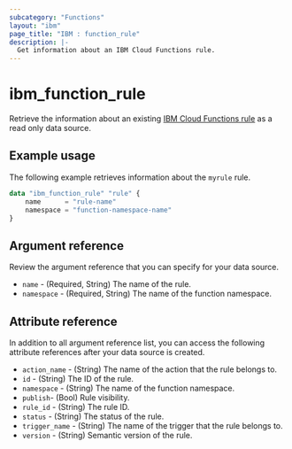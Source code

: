 ```yaml
---
subcategory: "Functions"
layout: "ibm"
page_title: "IBM : function_rule"
description: |-
  Get information about an IBM Cloud Functions rule.
---
```


# ibm_function_rule

Retrieve the information about an existing [IBM Cloud Functions rule](https://cloud.ibm.com/docs/openwhisk/openwhisk_triggers_rules.html#openwhisk_triggers) as a read only data source.


## Example usage
The following example retrieves information about the `myrule` rule. 

```terraform
data "ibm_function_rule" "rule" {
	name      = "rule-name"
	namespace = "function-namespace-name"
}
```

## Argument reference
Review the argument reference that you can specify for your data source. 

- `name` - (Required, String) The name of the rule.
- `namespace` - (Required, String) The name of the function namespace.

## Attribute reference
In addition to all argument reference list, you can access the following attribute references after your data source is created. 

- `action_name` - (String) The name of the action that the rule belongs to.
- `id` - (String) The ID of the rule.
- `namespace` - (String) The name of the function namespace.
- `publish`- (Bool) Rule visibility.
- `rule_id` - (String) The rule ID.
- `status` - (String) The status of the rule.
- `trigger_name` - (String) The name of the trigger that the rule belongs to.
- `version` - (String) Semantic version of the rule.
